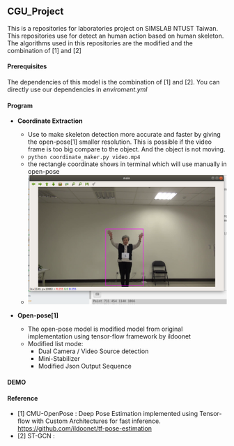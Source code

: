 ## **CGU_Project**
This is a repositories for laboratories project on SIMSLAB NTUST Taiwan. This repositories use for detect an human action based on human skeleton. The algorithms used in this repositories are  the modified and the combination of [1] and [2]

#### Prerequisites
The dependencies of this model is the combination of [1] and [2]. You can directly use our dependencies in *enviroment.yml*


#### Program
- **Coordinate Extraction**
  - Use to make skeleton detection more accurate and faster by giving the open-pose[1] smaller resolution. This is possible if the video frame is too big compare to the object. And the object is not moving.
  - `python coordinate_maker.py video.mp4`
  - the rectangle coordinate shows in terminal which will use manually in open-pose
  - <img src="info/coordinate_maker.png" width="500">

- **Open-pose[1]**
  - The open-pose model is modified model from original implementation using tensor-flow framework by ildoonet
  - Modified list mode:
    - Dual Camera / Video Source detection
    - Mini-Stabilizer
    - Modified Json Output Sequence

#### DEMO

#### Reference
* [1] CMU-OpenPose : Deep Pose Estimation implemented using Tensor-flow with Custom Architectures for fast inference. https://github.com/ildoonet/tf-pose-estimation
* [2] ST-GCN :
